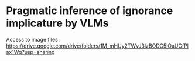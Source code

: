 # Pragmatic inference of ignorance implicature by VLMs

Access to image files : https://drive.google.com/drive/folders/1M_mHUy2TWvJ3lzBODC5lOaUGfPlax1Wq?usp=sharing
